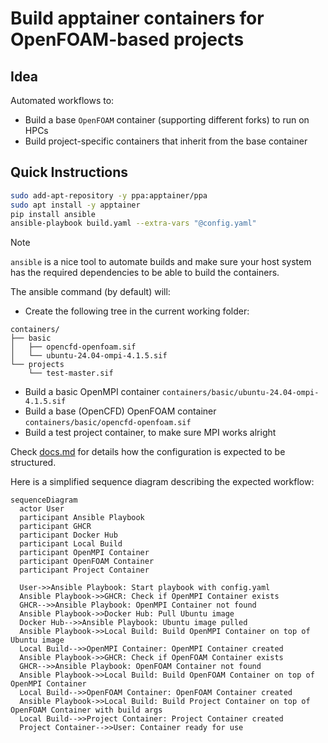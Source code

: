 # Build apptainer containers for OpenFOAM-based projects

## Idea

Automated workflows to:

- Build a base `OpenFOAM` container (supporting different forks) to run on HPCs
- Build project-specific containers that inherit from the base container

## Quick Instructions

```bash
sudo add-apt-repository -y ppa:apptainer/ppa
sudo apt install -y apptainer
pip install ansible
ansible-playbook build.yaml --extra-vars "@config.yaml"
```

> [!NOTE]
> `ansible` is a nice tool to automate builds and make sure your host system has the required
> dependencies to be able to build the containers.

The ansible command (by default) will:
- Create the following tree in the current working folder:
```
containers/
├── basic
│   ├── opencfd-openfoam.sif
│   └── ubuntu-24.04-ompi-4.1.5.sif
└── projects
    └── test-master.sif
```
- Build a basic OpenMPI container `containers/basic/ubuntu-24.04-ompi-4.1.5.sif` 
- Build a base (OpenCFD) OpenFOAM container `containers/basic/opencfd-openfoam.sif`
- Build a test project container, to make sure MPI works alright

Check [docs.md](docs.md) for details how the configuration is expected to be structured.

Here is a simplified sequence diagram describing the expected workflow:
```mermaid
sequenceDiagram
  actor User
  participant Ansible Playbook
  participant GHCR
  participant Docker Hub
  participant Local Build
  participant OpenMPI Container
  participant OpenFOAM Container
  participant Project Container

  User->>Ansible Playbook: Start playbook with config.yaml
  Ansible Playbook->>GHCR: Check if OpenMPI Container exists
  GHCR-->>Ansible Playbook: OpenMPI Container not found
  Ansible Playbook->>Docker Hub: Pull Ubuntu image
  Docker Hub-->>Ansible Playbook: Ubuntu image pulled
  Ansible Playbook->>Local Build: Build OpenMPI Container on top of Ubuntu image
  Local Build-->>OpenMPI Container: OpenMPI Container created
  Ansible Playbook->>GHCR: Check if OpenFOAM Container exists
  GHCR-->>Ansible Playbook: OpenFOAM Container not found
  Ansible Playbook->>Local Build: Build OpenFOAM Container on top of OpenMPI Container
  Local Build-->>OpenFOAM Container: OpenFOAM Container created
  Ansible Playbook->>Local Build: Build Project Container on top of OpenFOAM Container with build args
  Local Build-->>Project Container: Project Container created
  Project Container-->>User: Container ready for use
```
